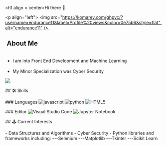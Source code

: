 <h1 align = center>Hi there 👋</h1> 
  
  
 <p align="left"> <img src="https://komarev.com/ghpvc/?username=endurance11&label=Profile%20views&color=0e75b6&style=flat" alt="endurance11" /> </p> 
  
 <h2> About Me </h2> 
 <ul> 
   <li>I am into Front End Development and Machine Learning</li> 
  <li>My Minor Specialization was Cyber Security</l2> 
 </ul> 
  
  
 ![](https://github-readme-streak-stats.herokuapp.com/?user=akash-zz&theme=nightowl&hide_border=false)<br/> 
  
  
 ## 🛠️ Skills 
  
  
 ### Languages 
 ![javascript](https://img.shields.io/badge/JavaScript-323330?style=for-the-badge&logo=javascript&logoColor=F7DF1E) 
 ![python](https://img.shields.io/badge/Python-3776AB?style=for-the-badge&logo=python&logoColor=white) 
 ![HTML5](https://img.shields.io/badge/html5-%23E34F26.svg?style=for-the-badge&logo=html5&logoColor=white) 
  
 ### Editor 
 ![Visual Studio Code](https://img.shields.io/badge/Visual%20Studio%20Code-0078d7.svg?style=for-the-badge&logo=visual-studio-code&logoColor=white) 
 ![Jupyter Notebook](https://img.shields.io/badge/jupyter-%23FA0F00.svg?style=for-the-badge&logo=jupyter&logoColor=white) 
  
  
 ## 🕹️ Current Interests 
  
 - Data Structures and Algorithms 
 - Cyber Security
 - Python libraries and frameworks including:
 ---Selenium
 ---Matplotlib
 ---Tkinter
 ---Scikit Learn
